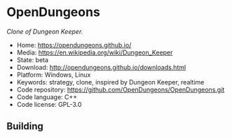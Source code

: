 # OpenDungeons

_Clone of Dungeon Keeper._

- Home: https://opendungeons.github.io/
- Media: https://en.wikipedia.org/wiki/Dungeon_Keeper
- State: beta
- Download: http://opendungeons.github.io/downloads.html
- Platform: Windows, Linux
- Keywords: strategy, clone, inspired by Dungeon Keeper, realtime
- Code repository: https://github.com/OpenDungeons/OpenDungeons.git
- Code language: C++
- Code license: GPL-3.0

## Building
